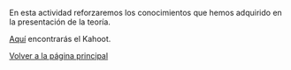 En esta actividad reforzaremos los conocimientos que hemos adquirido en la presentación de la teoría.

[Aquí](https://kahoot.it/details/05db2eac-e5e4-41de-9885-7001fe844bf7) encontrarás el Kahoot.

[Volver a la página principal](https://extremera97.github.io/HTTP/)
